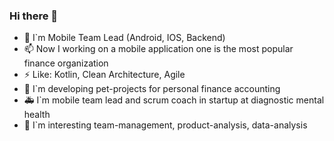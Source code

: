 ### Hi there 👋
- 🌱 I`m Mobile Team Lead (Android, IOS, Backend)
- 📫 Now I working on a mobile application one is the most popular finance organization
- ⚡ Like: Kotlin, Clean Architecture, Agile
- 🔭 I`m developing pet-projects for personal finance accounting 
- 🚑 I`m mobile team lead and scrum coach in startup at diagnostic mental health
- 🤔 I`m interesting team-management, product-analysis, data-analysis
